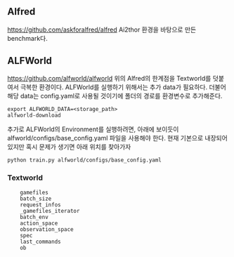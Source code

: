 # 




## Alfred
https://github.com/askforalfred/alfred
Ai2thor 환경을 바탕으로 만든 benchmark다. 







## ALFWorld

https://github.com/alfworld/alfworld
위의 Alfred의 한계점을 Textworld를 덧붙여서 극복한 환경이다.
ALFWorld를 실행하기 위해서는 추가 data가 필요하다. 더불어 해당 data는 config.yaml로 사용될 것이기에 폴더의 경로를 환경변수로 추가해준다.
```
export ALFWORLD_DATA=<storage_path>
alfworld-download
```

추가로 ALFWorld의 Environment를 실행하려면, 아래에 보이듯이 alfworld/configs/base_config.yaml 파일을 사용해야 한다.
현재 기본으로 내장되어 있지만 혹시 문제가 생기면 아래 위치를 찾아가자

```
python train.py alfworld/configs/base_config.yaml 
```




### Textworld 

```    
    gamefiles
    batch_size
    request_infos
    _gamefiles_iterator
    batch_env
    action_space
    observation_space
    spec
    last_commands
    ob
```